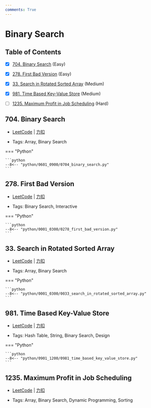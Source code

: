 ```yaml
---
comments: True
---
```


# Binary Search

## Table of Contents

- [x] [704. Binary Search](#704-binary-search) (Easy)
- [x] [278. First Bad Version](#278-first-bad-version) (Easy)
- [x] [33. Search in Rotated Sorted Array](#33-search-in-rotated-sorted-array) (Medium)
- [x] [981. Time Based Key-Value Store](#981-time-based-key-value-store) (Medium)
- [ ] [1235. Maximum Profit in Job Scheduling](#1235-maximum-profit-in-job-scheduling) (Hard)


## 704. Binary Search

-    [LeetCode](https://leetcode.com/problems/binary-search/) | [力扣](https://leetcode.cn/problems/binary-search/)

-   Tags: Array, Binary Search

=== "Python"

    ```python
    --8<-- "python/0601_0900/0704_binary_search.py"
    ```



## 278. First Bad Version

-    [LeetCode](https://leetcode.com/problems/first-bad-version/) | [力扣](https://leetcode.cn/problems/first-bad-version/)

-   Tags: Binary Search, Interactive

=== "Python"

    ```python
    --8<-- "python/0001_0300/0278_first_bad_version.py"
    ```



## 33. Search in Rotated Sorted Array

-    [LeetCode](https://leetcode.com/problems/search-in-rotated-sorted-array/) | [力扣](https://leetcode.cn/problems/search-in-rotated-sorted-array/)

-   Tags: Array, Binary Search

=== "Python"

    ```python
    --8<-- "python/0001_0300/0033_search_in_rotated_sorted_array.py"
    ```



## 981. Time Based Key-Value Store

-    [LeetCode](https://leetcode.com/problems/time-based-key-value-store/) | [力扣](https://leetcode.cn/problems/time-based-key-value-store/)

-   Tags: Hash Table, String, Binary Search, Design

=== "Python"

    ```python
    --8<-- "python/0901_1200/0981_time_based_key_value_store.py"
    ```



## 1235. Maximum Profit in Job Scheduling

-    [LeetCode](https://leetcode.com/problems/maximum-profit-in-job-scheduling/) | [力扣](https://leetcode.cn/problems/maximum-profit-in-job-scheduling/)

-   Tags: Array, Binary Search, Dynamic Programming, Sorting
